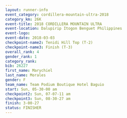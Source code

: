 ```yaml
---
layout: runner-info 
event_category: cordillera-mountain-ultra-2018 
category_km: 26K 
event-title: 2018 CORDILLERA MOUNTAIN ULTRA 
event-location: Dalupirip Itogon Benguet Philippines 
event-logo: 
event-date: 2018-03-03 
checkpoint-name2: Tenidi Hill Top (T-2) 
checkpoint-name3: Finish (T-3) 
overall_rank: 4
gender_rank: 1
category_rank: 
bib: 26227
first_name: Marychiel
last_name: Morales
gender: F
team_name: Team Podium Boutique Hotel Baguio
start: Sun, 05-30-00 am
checkpoint2: Sun, 07-07-11 am
checkpoint3: Sun, 08-30-27 am
finish: 3-00-27
status: FINISHER
---
```


